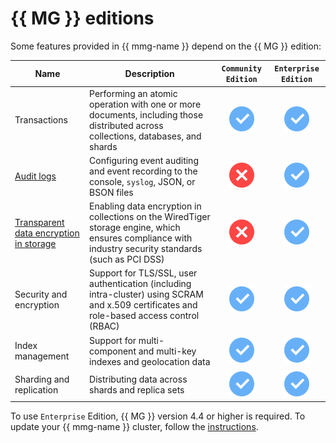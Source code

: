 # {{ MG }} editions

Some features provided in {{ mmg-name }} depend on the {{ MG }} edition:

| Name | Description | `Community Edition` | `Enterprise Edition` |
|---------------------------------------------------------------------------------------------------------------|------------------------------------------------------------------------------------------------------------------------------------------------------------------------|:------------------------------------:|:------------------------------------:|
| Transactions | Performing an atomic operation with one or more documents, including those distributed across collections, databases, and shards | ![yes](../../_assets/common/yes.svg) | ![yes](../../_assets/common/yes.svg) |
| [Audit logs](https://docs.mongodb.com/manual/core/auditing/) | Configuring event auditing and event recording to the console, `syslog`, JSON, or BSON files | ![no](../../_assets/common/no.svg) | ![yes](../../_assets/common/yes.svg) |
| [Transparent data encryption in storage](https://docs.mongodb.com/manual/core/security-encryption-at-rest/) | Enabling data encryption in collections on the WiredTiger storage engine, which ensures compliance with industry security standards (such as PCI DSS) | ![no](../../_assets/common/no.svg) | ![yes](../../_assets/common/yes.svg) |
| Security and encryption | Support for TLS/SSL, user authentication (including intra-cluster) using SCRAM and x.509 certificates and role-based access control (RBAC) | ![yes](../../_assets/common/yes.svg) | ![yes](../../_assets/common/yes.svg) |
| Index management | Support for multi-component and multi-key indexes and geolocation data | ![yes](../../_assets/common/yes.svg) | ![yes](../../_assets/common/yes.svg) |
| Sharding and replication | Distributing data across shards and replica sets | ![yes](../../_assets/common/yes.svg) | ![yes](../../_assets/common/yes.svg) |

To use `Enterprise` Edition, {{ MG }} version 4.4 or higher is required. To update your {{ mmg-name }} cluster, follow the [instructions](../operations/cluster-version-update.md).
